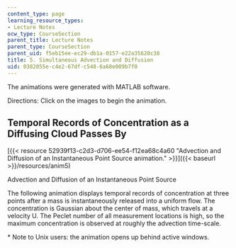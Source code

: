 ```yaml
---
content_type: page
learning_resource_types:
- Lecture Notes
ocw_type: CourseSection
parent_title: Lecture Notes
parent_type: CourseSection
parent_uid: f5eb15ee-ec29-db1a-0157-e22a35620c38
title: 5. Simultaneous Advection and Diffusion
uid: 0382055e-c4e2-67df-c548-6a68e009b7f0
---
```


The animations were generated with MATLAB software.

Directions: Click on the images to begin the animation.

Temporal Records of Concentration as a Diffusing Cloud Passes By
----------------------------------------------------------------

[{{< resource 52939f13-c2d3-d706-ee54-f12ea68c4a60 "Advection and Diffusion of an Instantaneous Point Source animation." >}}]({{< baseurl >}}/resources/anim5)

Advection and Diffusion of an Instantaneous Point Source

The following animation displays temporal records of concentration at three points after a mass is instantaneously released into a uniform flow. The concentration is Gaussian about the center of mass, which travels at a velocity U. The Peclet number of all measurement locations is high, so the maximum concentration is observed at roughly the advection time-scale.

\* Note to Unix users: the animation opens up behind active windows.
